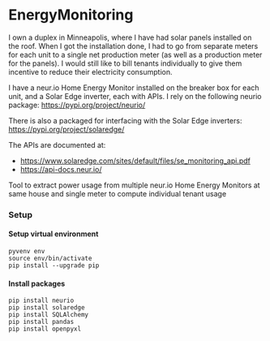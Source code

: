 # EnergyMonitoring

I own a duplex in Minneapolis, where I have had solar panels installed
on the roof.  When I got the installation done, I had to go from separate
meters for each unit to a single net production meter (as well as a production
meter for the panels).  I would still like to bill tenants individually to give
them incentive to reduce their electricity consumption.

I have a neur.io Home Energy Monitor installed on the breaker box for each unit, and a Solar Edge inverter,
each with APIs.  I rely on the following neurio package:
https://pypi.org/project/neurio/

There is also a packaged for interfacing with the Solar Edge inverters:
https://pypi.org/project/solaredge/


The APIs are documented at:
* https://www.solaredge.com/sites/default/files/se_monitoring_api.pdf
* https://api-docs.neur.io/


Tool to extract power usage from multiple neur.io Home Energy Monitors  at same house and single meter to compute individual tenant usage

### Setup
#### Setup virtual environment
```commandline
pyvenv env
source env/bin/activate
pip install --upgrade pip
```

#### Install packages
```commandline
pip install neurio
pip install solaredge
pip install SQLAlchemy
pip install pandas
pip install openpyxl
```
